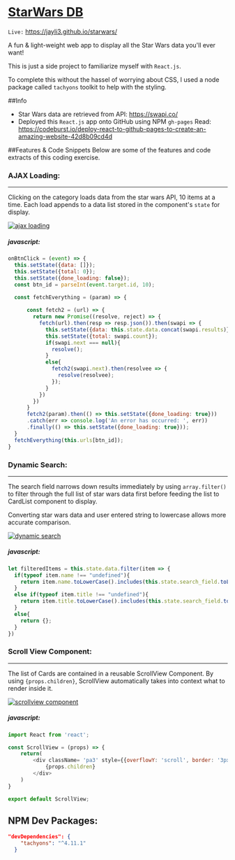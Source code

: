 # [StarWars DB](https://jayli3.github.io/starwars/ "starwars")
`Live:` https://jayli3.github.io/starwars/

A fun & light-weight web app to display all the Star Wars data you'll ever want!

This is just a side project to familiarize myself with `React.js`. 

To complete this without the hassel of worrying about CSS, I used a node package called `tachyons` toolkit to help with the styling.

##Info
- Star Wars data are retrieved from API: https://swapi.co/
- Deployed this `React.js` app onto GitHub using NPM `gh-pages`
	Read: https://codeburst.io/deploy-react-to-github-pages-to-create-an-amazing-website-42d8b09cd4d

##Features & Code Snippets
Below are some of the features and code extracts of this coding exercise.



### AJAX Loading:
----
Clicking on the category loads data from the star wars API, 10 items at a time. Each load appends to a data list stored in the component&apos;s `state` for display.

[![ajax loading](https://github.com/jayli3/starwars/blob/master/README_resources/gif01.gif?raw=true "ajax loading")](https://github.com/jayli3/starwars/blob/master/README_resources/gif01.gif?raw=true "ajax loading")

##### javascript:
```javascript
onBtnClick = (event) => {
  this.setState({data: []});
  this.setState({total: 0});
  this.setState({done_loading: false});
  const btn_id = parseInt(event.target.id, 10);

  const fetchEverything = (param) => {
    
      const fetch2 = (url) => {
        return new Promise((resolve, reject) => {
          fetch(url).then(resp => resp.json()).then(swapi => {
            this.setState({data: this.state.data.concat(swapi.results)});
            this.setState({total: swapi.count});
            if(swapi.next === null){
              resolve();
            }
            else{
              fetch2(swapi.next).then(resolvee => {
                resolve(resolvee);
              });
            }
          })
        })
      }
      fetch2(param).then(() => this.setState({done_loading: true}))
      .catch(err => console.log('An error has occurred: ', err))
      .finally(() => this.setState({done_loading: true}));
  }
  fetchEverything(this.urls[btn_id]);
}
```


### Dynamic Search:
----
The search field narrows down results immediately by using `array.filter()` to filter through the full list of star wars data first before feeding the list to CardList component to display.

Converting star wars data and user entered string to lowercase allows more accurate comparison.

[![dynamic search](https://github.com/jayli3/starwars/blob/master/README_resources/gif03.gif?raw=true "dynamic search")](https://github.com/jayli3/starwars/blob/master/README_resources/gif03.gif?raw=true "dynamic search")

##### javascript:
```javascript
let filteredItems = this.state.data.filter(item => {
  if(typeof item.name !== "undefined"){
    return item.name.toLowerCase().includes(this.state.search_field.toLowerCase());
  }
  else if(typeof item.title !== "undefined"){
    return item.title.toLowerCase().includes(this.state.search_field.toLowerCase());
  }
  else{
    return {};
  }
})
```


### Scroll View Component:
----
The list of Cards are contained in a reusable ScrollView Component. 
By using `{props.children}`, ScrollView automatically takes into context what to render inside it.

[![scrollview component](https://github.com/jayli3/starwars/blob/master/README_resources/gif02.gif?raw=true "scrollview component")](https://github.com/jayli3/starwars/blob/master/README_resources/gif02.gif?raw=true "scrollview component")

##### javascript:
```javascript
import React from 'react';

const ScrollView = (props) => {
	return(
		<div className= 'pa3' style={{overflowY: 'scroll', border: '3px solid black', height: '800px'}}>
			{props.children}
		</div>
	)
}

export default ScrollView;
```

## NPM Dev Packages:
```json
"devDependencies": {
    "tachyons": "^4.11.1"
  }
```